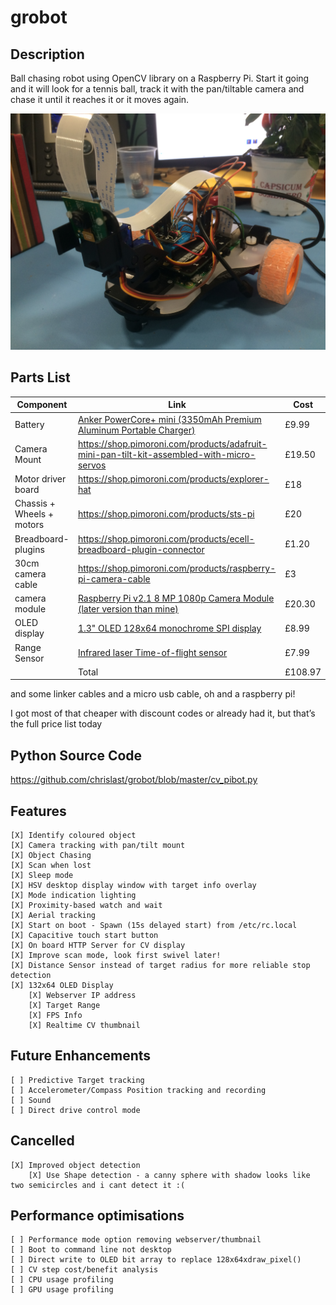 # grobot
## Description
Ball chasing robot using OpenCV library on a Raspberry Pi.  Start it going and it will look for a tennis ball, track it with the pan/tiltable camera and chase it until it reaches it or it moves again.

![Grobot Picture](https://github.com/chrislast/grobot/blob/master/IMG_2046%5B1%5D.JPG)

## Parts List

| Component | Link | Cost |
| --- | --- | --- |
| Battery | [Anker PowerCore+ mini (3350mAh Premium Aluminum Portable Charger)](https://www.amazon.co.uk/gp/product/B005QI1A8C) | £9.99 |
| Camera Mount | https://shop.pimoroni.com/products/adafruit-mini-pan-tilt-kit-assembled-with-micro-servos | £19.50 |
| Motor driver board | https://shop.pimoroni.com/products/explorer-hat | £18 |
| Chassis + Wheels + motors | https://shop.pimoroni.com/products/sts-pi | £20 |
| Breadboard-plugins | https://shop.pimoroni.com/products/ecell-breadboard-plugin-connector | £1.20 |
| 30cm camera cable | https://shop.pimoroni.com/products/raspberry-pi-camera-cable | £3 |
| camera module | [Raspberry Pi v2.1 8 MP 1080p Camera Module (later version than mine)](https://www.amazon.co.uk/Raspberry-Pi-1080p-Camera-Module/dp/B01ER2SKFS) | £20.30 |
| OLED display | [1.3" OLED 128x64 monochrome SPI display](https://www.amazon.co.uk/gp/product/B01GC6C1CA) | £8.99 |
| Range Sensor | [Infrared laser Time-of-flight sensor](https://www.amazon.co.uk/VL53L0X-Flight-Distance-Measurement-Interface/dp/B06Y5V8GGJ) | £7.99 |
|	| Total | £108.97 |

and some linker cables and a micro usb cable, oh and a raspberry pi!

I got most of that cheaper with discount codes or already had it, but that’s the full price list today

## Python Source Code
https://github.com/chrislast/grobot/blob/master/cv_pibot.py

## Features
	[X] Identify coloured object
	[X] Camera tracking with pan/tilt mount
	[X] Object Chasing
	[X] Scan when lost
	[X] Sleep mode
	[X] HSV desktop display window with target info overlay
	[X] Mode indication lighting
	[X] Proximity-based watch and wait
	[X] Aerial tracking
	[X] Start on boot - Spawn (15s delayed start) from /etc/rc.local
	[X] Capacitive touch start button
	[X] On board HTTP Server for CV display
	[X] Improve scan mode, look first swivel later!
	[X] Distance Sensor instead of target radius for more reliable stop detection
	[X] 132x64 OLED Display
		[X] Webserver IP address
		[X] Target Range
		[X] FPS Info
		[X] Realtime CV thumbnail

## Future Enhancements
	[ ] Predictive Target tracking
	[ ] Accelerometer/Compass Position tracking and recording
	[ ] Sound
	[ ] Direct drive control mode

## Cancelled
	[X] Improved object detection
		[X] Use Shape detection - a canny sphere with shadow looks like two semicircles and i cant detect it :(

## Performance optimisations
	[ ] Performance mode option removing webserver/thumbnail
	[ ] Boot to command line not desktop
	[ ] Direct write to OLED bit array to replace 128x64xdraw_pixel()
	[ ] CV step cost/benefit analysis
	[ ] CPU usage profiling
	[ ] GPU usage profiling
